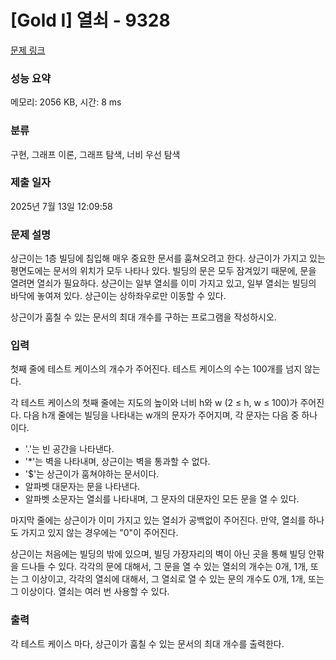 # [Gold I] 열쇠 - 9328 

[문제 링크](https://www.acmicpc.net/problem/9328) 

### 성능 요약

메모리: 2056 KB, 시간: 8 ms

### 분류

구현, 그래프 이론, 그래프 탐색, 너비 우선 탐색

### 제출 일자

2025년 7월 13일 12:09:58

### 문제 설명

<p>상근이는 1층 빌딩에 침입해 매우 중요한 문서를 훔쳐오려고 한다. 상근이가 가지고 있는 평면도에는 문서의 위치가 모두 나타나 있다. 빌딩의 문은 모두 잠겨있기 때문에, 문을 열려면 열쇠가 필요하다. 상근이는 일부 열쇠를 이미 가지고 있고, 일부 열쇠는 빌딩의 바닥에 놓여져 있다. 상근이는 상하좌우로만 이동할 수 있다.</p>

<p>상근이가 훔칠 수 있는 문서의 최대 개수를 구하는 프로그램을 작성하시오.</p>

### 입력 

 <p>첫째 줄에 테스트 케이스의 개수가 주어진다. 테스트 케이스의 수는 100개를 넘지 않는다.</p>

<p>각 테스트 케이스의 첫째 줄에는 지도의 높이와 너비 h와 w (2 ≤ h, w ≤ 100)가 주어진다. 다음 h개 줄에는 빌딩을 나타내는 w개의 문자가 주어지며, 각 문자는 다음 중 하나이다.</p>

<ul>
	<li>'.'는 빈 공간을 나타낸다.</li>
	<li>'*'는 벽을 나타내며, 상근이는 벽을 통과할 수 없다.</li>
	<li>'<span>$</span>'는 상근이가 훔쳐야하는 문서이다.</li>
	<li>알파벳 대문자는 문을 나타낸다.</li>
	<li>알파벳 소문자는 열쇠를 나타내며, 그 문자의 대문자인 모든 문을 열 수 있다.</li>
</ul>

<p>마지막 줄에는 상근이가 이미 가지고 있는 열쇠가 공백없이 주어진다. 만약, 열쇠를 하나도 가지고 있지 않는 경우에는 "0"이 주어진다.</p>

<p>상근이는 처음에는 빌딩의 밖에 있으며, 빌딩 가장자리의 벽이 아닌 곳을 통해 빌딩 안팎을 드나들 수 있다. 각각의 문에 대해서, 그 문을 열 수 있는 열쇠의 개수는 0개, 1개, 또는 그 이상이고, 각각의 열쇠에 대해서, 그 열쇠로 열 수 있는 문의 개수도 0개, 1개, 또는 그 이상이다. 열쇠는 여러 번 사용할 수 있다.</p>

### 출력 

 <p>각 테스트 케이스 마다, 상근이가 훔칠 수 있는 문서의 최대 개수를 출력한다.</p>

